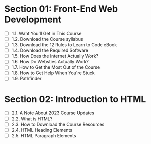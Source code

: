 # Section 01: Front-End Web Development
- [ ] 1.1. Waht You'll Get in This Course
- [ ] 1.2. Download the Course syllabus
- [ ] 1.3. Download the 12 Rules to Learn to Code eBook
- [ ] 1.4. Download the Required Software
- [ ] 1.5. How Does the Internet Actually Work?
- [ ] 1.6. How Do Websties Actually Work?
- [ ] 1.7. How to Get the Most Out of the Course
- [ ] 1.8. How to Get Help When You're Stuck
- [ ] 1.9. Pathfinder

# Section 02: Introduction to HTML
- [ ] 2.1. A Note About 2023 Course Updates
- [ ] 2.2. What is HTML?
- [ ] 2.3. How to Download the Course Resources
- [ ] 2.4. HTML Heading Elements
- [ ] 2.5. HTML Paragraph Elements
